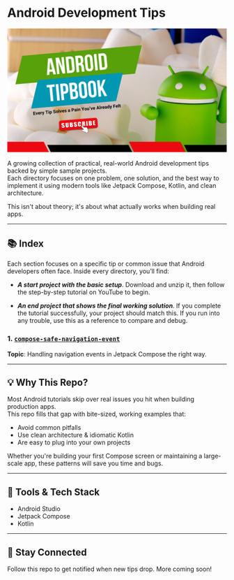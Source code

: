 # Android Development Tips

[![Android Tip Book](/images/android-tipbook.png)](#)

A growing collection of practical, real-world Android development tips backed by simple sample projects.  
Each directory focuses on one problem, one solution, and the best way to implement it using modern tools like Jetpack Compose, Kotlin, and clean architecture.

This isn't about theory; it's about what actually works when building real apps.

---

## 📚 Index

Each section focuses on a specific tip or common issue that Android developers often face. Inside every directory, you’ll find:

- ***A start project with the basic setup***. Download and unzip it, then follow the step-by-step tutorial on YouTube to begin.

- ***An end project that shows the final working solution***. If you complete the tutorial successfully, your project should match this. If you run into any trouble, use this as a reference to compare and debug.


### 1. [`compose-safe-navigation-event`](./compose-safe-navigation-event)
**Topic**: Handling navigation events in Jetpack Compose the right way.

---

## 💡 Why This Repo?

Most Android tutorials skip over real issues you hit when building production apps.  
This repo fills that gap with bite-sized, working examples that:
- Avoid common pitfalls
- Use clean architecture & idiomatic Kotlin
- Are easy to plug into your own projects

Whether you're building your first Compose screen or maintaining a large-scale app, these patterns will save you time and bugs.

---

## 🔧 Tools & Tech Stack

- Android Studio
- Jetpack Compose
- Kotlin

---

## 🙌 Stay Connected

Follow this repo to get notified when new tips drop. More coming soon!

